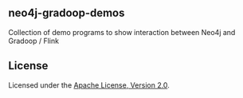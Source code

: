 ## neo4j-gradoop-demos

Collection of demo programs to show interaction between Neo4j and Gradoop / Flink

## License

Licensed under the [Apache License, Version 2.0](http://www.apache.org/licenses/LICENSE-2.0).